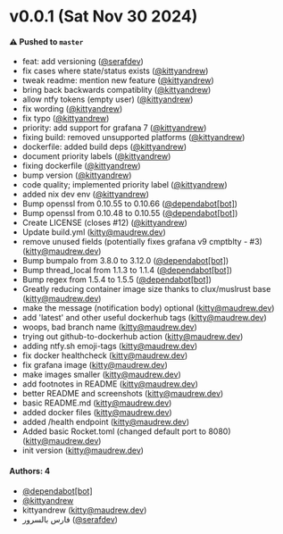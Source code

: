 # v0.0.1 (Sat Nov 30 2024)

#### ⚠️ Pushed to `master`

- feat: add versioning ([@serafdev](https://github.com/serafdev))
- fix cases where state/status exists ([@kittyandrew](https://github.com/kittyandrew))
- tweak readme: mention new feature ([@kittyandrew](https://github.com/kittyandrew))
- bring back backwards compatiblity ([@kittyandrew](https://github.com/kittyandrew))
- allow ntfy tokens (empty user) ([@kittyandrew](https://github.com/kittyandrew))
- fix wording ([@kittyandrew](https://github.com/kittyandrew))
- fix typo ([@kittyandrew](https://github.com/kittyandrew))
- priority: add support for grafana 7 ([@kittyandrew](https://github.com/kittyandrew))
- fixing build: removed unsupported platforms ([@kittyandrew](https://github.com/kittyandrew))
- dockerfile: added build deps ([@kittyandrew](https://github.com/kittyandrew))
- document priority labels ([@kittyandrew](https://github.com/kittyandrew))
- fixing dockerfile ([@kittyandrew](https://github.com/kittyandrew))
- bump version ([@kittyandrew](https://github.com/kittyandrew))
- code quality; implemented priority label ([@kittyandrew](https://github.com/kittyandrew))
- added nix dev env ([@kittyandrew](https://github.com/kittyandrew))
- Bump openssl from 0.10.55 to 0.10.66 ([@dependabot[bot]](https://github.com/dependabot[bot]))
- Bump openssl from 0.10.48 to 0.10.55 ([@dependabot[bot]](https://github.com/dependabot[bot]))
- Create LICENSE (closes #12) ([@kittyandrew](https://github.com/kittyandrew))
- Update build.yml (kitty@maudrew.dev)
- remove unused fields (potentially fixes grafana v9 cmptblty - #3) (kitty@maudrew.dev)
- Bump bumpalo from 3.8.0 to 3.12.0 ([@dependabot[bot]](https://github.com/dependabot[bot]))
- Bump thread_local from 1.1.3 to 1.1.4 ([@dependabot[bot]](https://github.com/dependabot[bot]))
- Bump regex from 1.5.4 to 1.5.5 ([@dependabot[bot]](https://github.com/dependabot[bot]))
- Greatly reducing container image size thanks to clux/muslrust base (kitty@maudrew.dev)
- make the message (notification body) optional (kitty@maudrew.dev)
- add 'latest' and other useful dockerhub tags (kitty@maudrew.dev)
- woops, bad branch name (kitty@maudrew.dev)
- trying out github-to-dockerhub action (kitty@maudrew.dev)
- adding ntfy.sh emoji-tags (kitty@maudrew.dev)
- fix docker healthcheck (kitty@maudrew.dev)
- fix grafana image (kitty@maudrew.dev)
- make images smaller (kitty@maudrew.dev)
- add footnotes in README (kitty@maudrew.dev)
- better README and screenshots (kitty@maudrew.dev)
- basic README.md (kitty@maudrew.dev)
- added docker files (kitty@maudrew.dev)
- added /health endpoint (kitty@maudrew.dev)
- Added basic Rocket.toml (changed default port to 8080) (kitty@maudrew.dev)
- init version (kitty@maudrew.dev)

#### Authors: 4

- [@dependabot[bot]](https://github.com/dependabot[bot])
- [@kittyandrew](https://github.com/kittyandrew)
- kittyandrew (kitty@maudrew.dev)
- فارس بالسرور ([@serafdev](https://github.com/serafdev))

